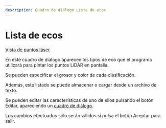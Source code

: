```yaml
---
description: Cuadro de diálogo Lista de ecos
---
```


# Lista de ecos

[Vista de puntos láser](../../fichas-de-herramientas/untitled-252/vista-de-puntos-laser.md)

En este cuadro de diálogo aparecen los tipos de eco que el programa utilizará para pintar los puntos LiDAR en pantalla.

Se pueden especificar el grosor y color de cada clasificación.

Además, este listado se puede almacenar o cargar desde un archivo de texto.

Se pueden editar las características de uno de ellos pulsando el botón Editar, apareciendo un [cuadro de diálogo](../../otras-herramientas/listacodigos/untitled-72.md).

Los cambios efectuados sólo serán válidos si pulsa el botón Aceptar para salir.

